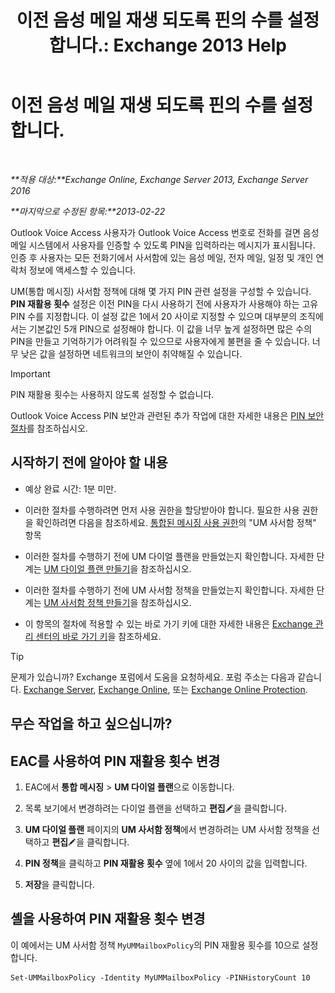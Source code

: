﻿---
title: '이전 음성 메일 재생 되도록 핀의 수를 설정 합니다.: Exchange 2013 Help'
TOCTitle: 이전 음성 메일 재생 되도록 핀의 수를 설정 합니다.
ms:assetid: b094e68e-c493-4576-a6b1-4c780e635405
ms:mtpsurl: https://technet.microsoft.com/ko-kr/library/Bb124254(v=EXCHG.150)
ms:contentKeyID: 50556063
ms.date: 05/22/2018
mtps_version: v=EXCHG.150
ms.translationtype: MT
---

# 이전 음성 메일 재생 되도록 핀의 수를 설정 합니다.

 

_**적용 대상:**Exchange Online, Exchange Server 2013, Exchange Server 2016_

_**마지막으로 수정된 항목:**2013-02-22_

Outlook Voice Access 사용자가 Outlook Voice Access 번호로 전화를 걸면 음성 메일 시스템에서 사용자를 인증할 수 있도록 PIN을 입력하라는 메시지가 표시됩니다. 인증 후 사용자는 모든 전화기에서 사서함에 있는 음성 메일, 전자 메일, 일정 및 개인 연락처 정보에 액세스할 수 있습니다.

UM(통합 메시징) 사서함 정책에 대해 몇 가지 PIN 관련 설정을 구성할 수 있습니다. **PIN 재활용 횟수** 설정은 이전 PIN을 다시 사용하기 전에 사용자가 사용해야 하는 고유 PIN 수를 지정합니다. 이 설정 값은 1에서 20 사이로 지정할 수 있으며 대부분의 조직에서는 기본값인 5개 PIN으로 설정해야 합니다. 이 값을 너무 높게 설정하면 많은 수의 PIN을 만들고 기억하기가 어려워질 수 있으므로 사용자에게 불편을 줄 수 있습니다. 너무 낮은 값을 설정하면 네트워크의 보안이 취약해질 수 있습니다.


> [!IMPORTANT]
> PIN 재활용 횟수는 사용하지 않도록 설정할 수 없습니다.



Outlook Voice Access PIN 보안과 관련된 추가 작업에 대한 자세한 내용은 [PIN 보안 절차](pin-security-procedures-exchange-2013-help.md)를 참조하십시오.

## 시작하기 전에 알아야 할 내용

  - 예상 완료 시간: 1분 미만.

  - 이러한 절차를 수행하려면 먼저 사용 권한을 할당받아야 합니다. 필요한 사용 권한을 확인하려면 다음을 참조하세요. [통합된 메시징 사용 권한](unified-messaging-permissions-exchange-2013-help.md)의 "UM 사서함 정책" 항목

  - 이러한 절차를 수행하기 전에 UM 다이얼 플랜을 만들었는지 확인합니다. 자세한 단계는 [UM 다이얼 플랜 만들기](create-a-um-dial-plan-exchange-2013-help.md)을 참조하십시오.

  - 이러한 절차를 수행하기 전에 UM 사서함 정책을 만들었는지 확인합니다. 자세한 단계는 [UM 사서함 정책 만들기](create-a-um-mailbox-policy-exchange-2013-help.md)을 참조하십시오.

  - 이 항목의 절차에 적용할 수 있는 바로 가기 키에 대한 자세한 내용은 [Exchange 관리 센터의 바로 가기 키](keyboard-shortcuts-in-the-exchange-admin-center-exchange-online-protection-help.md)을 참조하세요.


> [!TIP]
> 문제가 있습니까? Exchange 포럼에서 도움을 요청하세요. 포럼 주소는 다음과 같습니다. <A href="https://go.microsoft.com/fwlink/p/?linkid=60612">Exchange Server</A>, <A href="https://go.microsoft.com/fwlink/p/?linkid=267542">Exchange Online</A>, 또는 <A href="https://go.microsoft.com/fwlink/p/?linkid=285351">Exchange Online Protection</A>.



## 무슨 작업을 하고 싶으십니까?

## EAC를 사용하여 PIN 재활용 횟수 변경

1.  EAC에서 **통합 메시징** \> **UM 다이얼 플랜**으로 이동합니다.

2.  목록 보기에서 변경하려는 다이얼 플랜을 선택하고 **편집**![편집 아이콘](images/JJ218640.6f53ccb2-1f13-4c02-bea0-30690e6ea71d(EXCHG.150).gif "편집 아이콘")을 클릭합니다.

3.  **UM 다이얼 플랜** 페이지의 **UM 사서함 정책**에서 변경하려는 UM 사서함 정책을 선택하고 **편집**![편집 아이콘](images/JJ218640.6f53ccb2-1f13-4c02-bea0-30690e6ea71d(EXCHG.150).gif "편집 아이콘")을 클릭합니다.

4.  **PIN 정책**을 클릭하고 **PIN 재활용 횟수** 옆에 1에서 20 사이의 값을 입력합니다.

5.  **저장**을 클릭합니다.

## 셸을 사용하여 PIN 재활용 횟수 변경

이 예에서는 UM 사서함 정책 `MyUMMailboxPolicy`의 PIN 재활용 횟수를 10으로 설정합니다.

    Set-UMMailboxPolicy -Identity MyUMMailboxPolicy -PINHistoryCount 10


